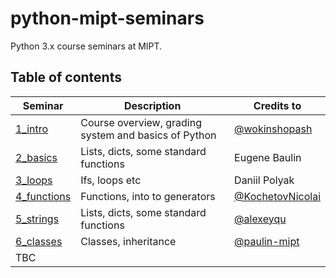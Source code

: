 # python-mipt-seminars
Python 3.x course seminars at MIPT.

## Table of contents


Seminar | Description | Credits to
--- | --- | ---
[1_intro](./1_intro) | Course overview, grading system and basics of Python | [@wokinshopash](https://github.com/wokinshopash)
[2_basics](./2_basics) | Lists, dicts, some standard functions | Eugene Baulin
[3_loops](./3_loops) | Ifs, loops etc | Daniil Polyak
[4_functions](./4_functions) | Functions, into to generators | [@KochetovNicolai](https://github.com/KochetovNicolai)
[5_strings](./5_strings) | Lists, dicts, some standard functions | [@alexeyqu](https://github.com/alexeyqu)
[6_classes](./6_classes) | Classes, inheritance | [@paulin-mipt](https://github.com/paulin-mipt)
TBC | |
